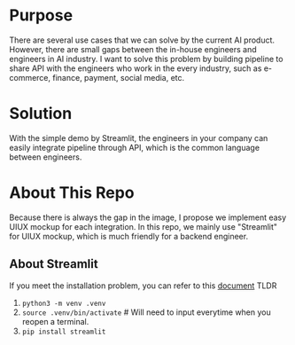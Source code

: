 # Purpose
There are several use cases that we can solve by the current AI product.
However, there are small gaps between the in-house engineers and engineers in AI industry.
I want to solve this problem by building pipeline to share API with the engineers who work in the every industry, such as e-commerce, finance, payment, social media, etc.

# Solution
With the simple demo by Streamlit, the engineers in your company can easily integrate pipeline through API, which is the common language between engineers.

# About This Repo
Because there is always the gap in the image, I propose we implement easy UIUX mockup for each integration. In this repo, we mainly use "Streamlit" for UIUX mockup, which is much friendly for a backend engineer.

## About Streamlit
If you meet the installation problem, you can refer to this [document](https://docs.streamlit.io/get-started/installation/command-line)
TLDR
1. `python3 -m venv .venv`
2. `source .venv/bin/activate` # Will need to input everytime when you reopen a terminal.
3. `pip install streamlit`
